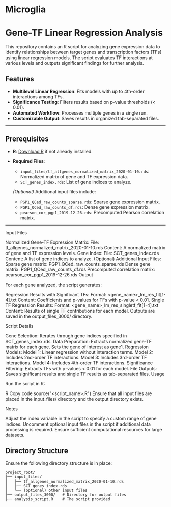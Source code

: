 # Microglia

# Gene-TF Linear Regression Analysis

This repository contains an R script for analyzing gene expression data to identify relationships between target genes and transcription factors (TFs) using linear regression models. The script evaluates TF interactions at various levels and outputs significant findings for further analysis.

## Features

- **Multilevel Linear Regression**: Fits models with up to 4th-order interactions among TFs.
- **Significance Testing**: Filters results based on p-value thresholds (< 0.01).
- **Automated Workflow**: Processes multiple genes in a single run.
- **Customizable Output**: Saves results in organized tab-separated files.

---

## Prerequisites

- **R**: [Download R](https://www.r-project.org/) if not already installed.
- **Required Files**:
  - `input_files/tf_allgenes_normalized_matrix_2020-01-10.rds`: Normalized matrix of gene and TF expression data.
  - `SCT_genes_index.rds`: List of gene indices to analyze.

  *(Optional)* Additional input files include:
  - `PGP1_QCed_raw_counts_sparse.rds`: Sparse gene expression matrix.
  - `PGP1_QCed_raw_counts_df.rds`: Dense gene expression matrix.
  - `pearson_cor_pgp1_2019-12-26.rds`: Precomputed Pearson correlation matrix.

---

Input Files

Normalized Gene-TF Expression Matrix:
File: tf_allgenes_normalized_matrix_2020-01-10.rds
Content: A normalized matrix of gene and TF expression levels.
Gene Index:
File: SCT_genes_index.rds
Content: A list of gene indices to analyze.
(Optional) Additional Input Files:
Sparse gene matrix: PGP1_QCed_raw_counts_sparse.rds
Dense gene matrix: PGP1_QCed_raw_counts_df.rds
Precomputed correlation matrix: pearson_cor_pgp1_2019-12-26.rds
Output

For each gene analyzed, the script generates:

Regression Results with Significant TFs:
Format: <gene_name>_lm_res_fit[1-4].txt
Content: Coefficients and p-values for TFs with p-value < 0.01.
Single TF Regression Results:
Format: <gene_name>_lm_res_singletf_fit[1-4].txt
Content: Results of single TF contributions for each model.
Outputs are saved in the output_files_3000/ directory.

Script Details

Gene Selection:
Iterates through gene indices specified in SCT_genes_index.rds.
Data Preparation:
Extracts normalized gene-TF matrix for each gene.
Sets the gene of interest as gene1.
Regression Models:
Model 1: Linear regression without interaction terms.
Model 2: Includes 2nd-order TF interactions.
Model 3: Includes 3rd-order TF interactions.
Model 4: Includes 4th-order TF interactions.
Significance Filtering:
Extracts TFs with p-values < 0.01 for each model.
File Outputs:
Saves significant results and single TF results as tab-separated files.
Usage

Run the script in R:

R
Copy code
source("<script_name>.R")
Ensure that all input files are placed in the input_files/ directory and the output directory exists.

Notes

Adjust the index variable in the script to specify a custom range of gene indices.
Uncomment optional input files in the script if additional data processing is required.
Ensure sufficient computational resources for large datasets.



## Directory Structure

Ensure the following directory structure is in place:

```plaintext
project_root/
├── input_files/
│   ├── tf_allgenes_normalized_matrix_2020-01-10.rds
│   ├── SCT_genes_index.rds
│   └── (optional) other input files
├── output_files_3000/   # Directory for output files
├── analysis_script.R    # The script provided
